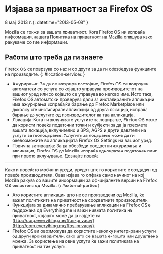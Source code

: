 # Изјава за приватност за Firefox OS

8 мај, 2013 г.
{: datetime="2013-05-08" }

Mozilla се грижи за вашата приватност. Кога Firefox OS ни испраќа информации, нашата [Политика на приватност на Mozilla](http://www.mozilla.org/en-US/privacy/) опишува како ракуваме со тие информации.

## Работи што треба да ги знаете

Firefox OS се поврзува со нас и со други за да ги обезбедува функциите на производите.
{: #location-services }

* Ажурирања: За да се ажурира постојано, Firefox OS се поврзува автоматски со услуга со којашто управува производителот на вашиот уред или со којашто се управува во негово име. Исто така, Firefox OS автоматски проверува дали за инсталираните апликации има ажурирања испраќајќи барање до Firefox Marketplace или доколку сте инсталирале апликација од друга локација, испраќа барање до услугите од производителот на таа апликација.
* Локација: Кога ги вклучувате услугите за лоцирање, Firefox OS може да користи повеќе податочни точки и субјекти за да ја пресмета вашата локација, вклучително и GPS, AGPS и други даватели на услуги за геолоцирање. Услугите за лоцирање може да ги оневозможите во апликацијата Firefox OS Settings на вашиот уред.
* Првична активација: За да обезбеди соодветни ажурирања и апликации, Firefox OS до Mozilla испраќа еднократен податочен пинг при првото вклучување. [Дознајте повеќе](https://wiki.mozilla.org/FirefoxOS/Metrics)

---------------------------------------

Како и повеќето мобилни уреди, уредот што го користите е создаден од повеќе производители. Оваа изјава го опфаќа само начинот на кој Mozilla ракува со вашите информации за официјалните верзии на Firefox OS овластени од Mozilla.
{: #external-parties }

* Ако користите апликации што не се произведени од Mozilla, ќе важат политиките на приватност на соодветните производители.
* Функцијата за динамично пребарување апликации на Firefox OS е поддржана од Everything.me и важи нивната политика на приватност, којашто може да ја најдете на [http://corp.everything.me/ffos-privacy/](http://corp.everything.me/ffos-privacy/).
* Firefox OS ви овозможува да користите неколку интегрирани услуги од други производители, како што се вашата е-пошта или друштвена мрежа. За користење на овие услуги ќе важи политиката на приватност на тие услуги.
